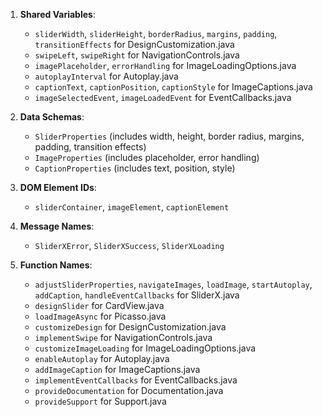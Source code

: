 1. **Shared Variables**: 
   - `sliderWidth`, `sliderHeight`, `borderRadius`, `margins`, `padding`, `transitionEffects` for DesignCustomization.java
   - `swipeLeft`, `swipeRight` for NavigationControls.java
   - `imagePlaceholder`, `errorHandling` for ImageLoadingOptions.java
   - `autoplayInterval` for Autoplay.java
   - `captionText`, `captionPosition`, `captionStyle` for ImageCaptions.java
   - `imageSelectedEvent`, `imageLoadedEvent` for EventCallbacks.java

2. **Data Schemas**: 
   - `SliderProperties` (includes width, height, border radius, margins, padding, transition effects)
   - `ImageProperties` (includes placeholder, error handling)
   - `CaptionProperties` (includes text, position, style)

3. **DOM Element IDs**: 
   - `sliderContainer`, `imageElement`, `captionElement`

4. **Message Names**: 
   - `SliderXError`, `SliderXSuccess`, `SliderXLoading`

5. **Function Names**: 
   - `adjustSliderProperties`, `navigateImages`, `loadImage`, `startAutoplay`, `addCaption`, `handleEventCallbacks` for SliderX.java
   - `designSlider` for CardView.java
   - `loadImageAsync` for Picasso.java
   - `customizeDesign` for DesignCustomization.java
   - `implementSwipe` for NavigationControls.java
   - `customizeImageLoading` for ImageLoadingOptions.java
   - `enableAutoplay` for Autoplay.java
   - `addImageCaption` for ImageCaptions.java
   - `implementEventCallbacks` for EventCallbacks.java
   - `provideDocumentation` for Documentation.java
   - `provideSupport` for Support.java